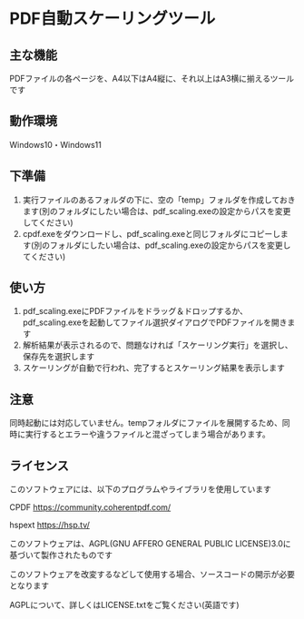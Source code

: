 # PDF自動スケーリングツール

## 主な機能
PDFファイルの各ページを、A4以下はA4縦に、それ以上はA3横に揃えるツールです

## 動作環境
Windows10・Windows11

## 下準備
1. 実行ファイルのあるフォルダの下に、空の「temp」フォルダを作成しておきます(別のフォルダにしたい場合は、pdf_scaling.exeの設定からパスを変更してください)
2. cpdf.exeをダウンロードし、pdf_scaling.exeと同じフォルダにコピーします(別のフォルダにしたい場合は、pdf_scaling.exeの設定からパスを変更してください)

## 使い方
1. pdf_scaling.exeにPDFファイルをドラッグ＆ドロップするか、pdf_scaling.exeを起動してファイル選択ダイアログでPDFファイルを開きます
2. 解析結果が表示されるので、問題なければ「スケーリング実行」を選択し、保存先を選択します
3. スケーリングが自動で行われ、完了するとスケーリング結果を表示します

## 注意
同時起動には対応していません。tempフォルダにファイルを展開するため、同時に実行するとエラーや違うファイルと混ざってしまう場合があります。

## ライセンス
このソフトウェアには、以下のプログラムやライブラリを使用しています

CPDF  https://community.coherentpdf.com/

hspext  https://hsp.tv/



このソフトウェアは、AGPL(GNU AFFERO GENERAL PUBLIC LICENSE)3.0に基づいて製作されたものです

このソフトウェアを改変するなどして使用する場合、ソースコードの開示が必要となります

AGPLについて、詳しくはLICENSE.txtをご覧ください(英語です)
